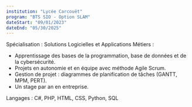 ```yaml
---
institution: "Lycée Carcouët"
program: "BTS SIO - Option SLAM"
dateStart: "09/01/2023"
dateEnd: "05/30/2025"
---
```


Spécialisation : Solutions Logicielles et Applications Métiers :

- Apprentissage des bases de la programmation, base de données et de la cybersécurité.
- Projets en autonomie et en équipe avec méthode Agile Scrum.
- Gestion de projet : diagrammes de planification de tâches (GANTT, MPM, PERT).
- Un stage par an en entreprise.

Langages : 
C#, PHP, HTML, CSS, Python, SQL